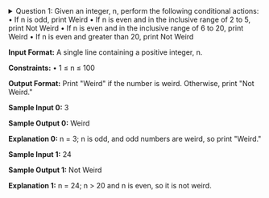 <details>
  <summary>Question 1: 
Given an integer, n, perform the following conditional actions:
• If n is odd, print Weird
• If n is even and in the inclusive range of 2 to 5, print Not Weird
• If n is even and in the inclusive range of 6 to 20, print Weird
• If n is even and greater than 20, print Not Weird

**Input Format:**
A single line containing a positive integer, n.

**Constraints:**
• 1 ≤ n ≤ 100

**Output Format:**
Print "Weird" if the number is weird. Otherwise, print "Not Weird."

**Sample Input 0:**
3

**Sample Output 0:**
Weird

**Explanation 0:**
n = 3; n is odd, and odd numbers are weird, so print "Weird."

**Sample Input 1:**
24

**Sample Output 1:**
Not Weird

**Explanation 1:**
n = 24; n > 20 and n is even, so it is not weird.
</summary>
  
  **Answer:** 
  # `>code : 1`
```Python
if __name__ == '__main__':
    n = int(input().strip())
    if n in range(1,6):
        if n%2 == 0:
            print("Not Weird")
        else:
            print("Weird")
    elif n in range(5,21):
        if n%2 == 0:
            print("Weird")
        else:
            print("Not Weird")
    elif n in range(20,100):
        if n%2 == 0:
            print("Not Weird")
        else:
            print("Weird")
    else:
        print('Not Weird')
```
  # `>code : 2`
  ```Python
if __name__ == '__main__':
    n = int(input().strip())
    
    if n % 2 != 0:  # Odd numbers
        print("Weird")
    elif n % 2 == 0:
        if n in range(2, 6):  # Even and in range 2 to 5
            print("Not Weird")
        elif n in range(6, 21):  # Even and in range 6 to 20
            print("Weird")
        elif n > 20:  # Even and greater than 20
            print("Not Weird")
```
</details>
